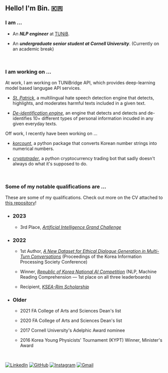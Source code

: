 ## Hello! I'm Bin. 🇰🇷


### I am ...

- An _**NLP engineer**_ at [TUNiB](https://tunib.ai).

- An _**undergraduate senior student at Cornell University**_. (Currently on an academic break) 
<br>


### I am working on ...

At work, I am working on TUNiBridge API, which provides deep-learning model based langugae API services.
- [_St. Patrick_](https://demo.tunibridge.ai/safety/eng), a multilingual hate speech detection engine that detects, highlights, and moderates harmful texts included in a given text.

- [_De-identification engine_](https://demo.tunibridge.ai/privacy/eng), an engine that detects and detects and de-identifies 10+ different types of personal information incuded in any given everyday texts.

Off work, I recently have been working on ...
- [_korcount_](https://pypi.org/project/korcount/), a python package that converts Korean number strings into numerical numbers.

- [_cryptotrader_](), a python cryptocurrency trading bot that sadly doesn't always do what it's supposed to do.
<br>


### Some of my notable qualifications are ...
These are some of my qualifications. Check out more on the CV attached to [this repository](https://github.com/binjang/binjang)!

- ### 2023

  - 3rd Place, [_Artificial Intelligence Grand Challenge_](https://www.aigrandchallenge.or.kr)

- ### 2022 

  - 1st Author, [_A New Dataset for Ethical Dialogue Generation in Multi-Turn Conversations_](https://koreascience.kr/article/CFKO202233649223334.pub?&lang=en) (Proceedings of the Korea Information Processing Society Conference)

  - Winner, [_Republic of Korea National AI Competition_](https://aichallenge.or.kr/competition/detail/1) (NLP, Machine Reading Comprehension — 1st place on all three leaderboards)

  - Recipient, [_KSEA-Rim Scholarship_](https://www.linkedin.com/posts/ksea_scholarship-undergraduate-science-activity-6907408057404653568-xqYQ/?trk=public_profile_like_view)

- ### Older

  - 2021 FA College of Arts and Sciences Dean's list

  - 2020 FA College of Arts and Sciences Dean's list

  - 2017 Cornell University's Adelphic Award nominee

  - 2016 Korea Young Physicists' Tournament (KYPT) Winner, Minister's Award
<br>

[![LinkedIn](https://img.shields.io/badge/linkedin-%230077B5.svg?style=for-the-badge&logo=linkedin&logoColor=white)](https://www.linkedin.com/in/bin-jang-14b977148/)
[![GitHub](https://img.shields.io/badge/github-%23121011.svg?style=for-the-badge&logo=github&logoColor=white)](https://github.com/binjang)
[![Instagram](https://img.shields.io/badge/Instagram-%23E4405F.svg?style=for-the-badge&logo=Instagram&logoColor=white)](https://www.instagram.com/binj0313/)
[![Gmail](https://img.shields.io/badge/Gmail-D14836?style=for-the-badge&logo=gmail&logoColor=white)](mailto:bjang98@gmail.com)

<!--
**binjang/binjang** is a ✨ _special_ ✨ repository because its `README.md` (this file) appears on your GitHub profile.

Here are some ideas to get you started:

- 🔭 I’m currently working on ...
- 🌱 I’m currently learning ...
- 👯 I’m looking to collaborate on ...
- 🤔 I’m looking for help with ...
- 💬 Ask me about ...
- 📫 How to reach me: ...
- 😄 Pronouns: ...
- ⚡ Fun fact: ...
-->
